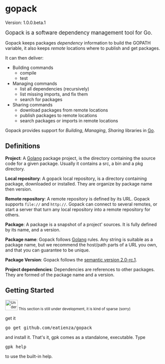 gopack
======

Version:   1.0.0.beta.1

<big>Gopack is a software dependency management tool for Go.</big>

Gopack keeps packages *dependency* information to build the GOPATH variable, it also keeps *remote* locations where to publish and get packages.

It can then deliver:

* Building commands
    * compile
    * test
* Managing commands
    * list all dependencies (recursively)
    * list missing imports, and fix them
    * search for packages
* Sharing commands
    * download packages from remote locations
    * publish packages to remote locations
    * search packages or imports in remote locations
    
Gopack provides support for *Building*, *Managing*, *Sharing* libraries in [Go](http://golang.org).



Definitions
-----------

**Project**:  A [Golang](http://golang.org) package project, is the directory containing the source code for a given package. Usually it contains a src, a bin and a pkg directory.

**Local repository**: A gopack local repository, is a directory containing package, downloaded or installed. They are organize by package name then version.

**Remote repository**: A remote repository is defined by its URL. Gopack supports `file://` and `http://`. Gopack can connect to several remotes, or start a server that turn any local repository into a remote repository for others.

**Package**: A package is a snapshot of a project' sources. It is fully defined by its name, and a version.

**Package name**: Gopack follows [Golang](http://golang.org) rules. Any string is suitable as a package name, but we recommend the host/path parts of a URL you own, and that you can guarantee to be unique.

**Package Version**: Gopack follows the [semantic version 2.0-rc.1](http://semver/org).

**Project dependencies**: Dependencies are references to other packages. They are formed of the package name and a version.



Getting Started
---------------

<small>
<img alt="Under construction" src="http://upload.wikimedia.org/wikipedia/commons/thumb/5/54/Under_construction_icon-green.svg/200px-Under_construction_icon-green.svg.png" height="33" width="40"/>
This section is still under development, it is kind of sparse (sorry)
</small>


get it
<pre>go get github.com/eatienza/gopack</pre>

and install it. That's it, gpk comes as a standalone, executable. Type <pre>gpk help</pre> to use the built-in help.


